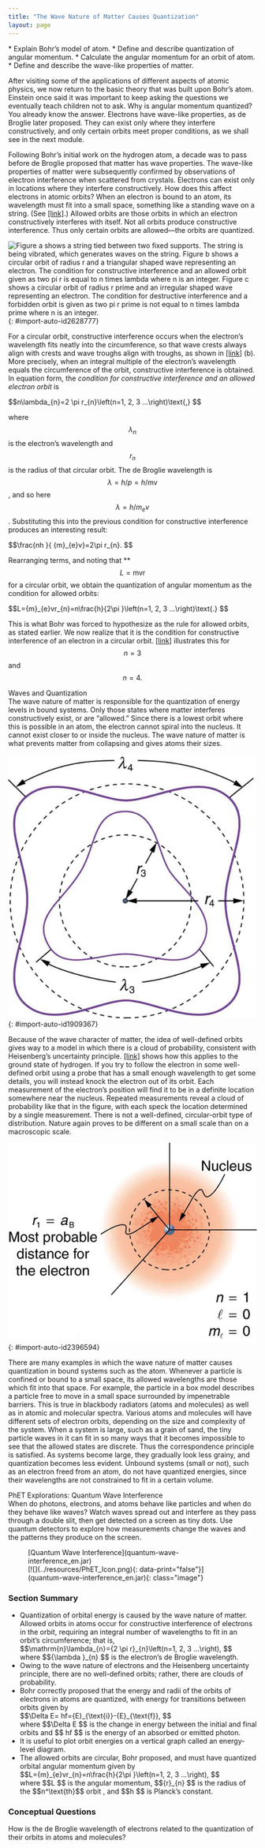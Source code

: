 ```yaml
---
title: "The Wave Nature of Matter Causes Quantization"
layout: page
---
```


<div class="abstract" markdown="1">
* Explain Bohr’s model of atom.
* Define and describe quantization of angular momentum.
* Calculate the angular momentum for an orbit of atom.
* Define and describe the wave-like properties of matter.
</div>

After visiting some of the applications of different aspects of atomic physics, we now return to the basic theory that was built upon Bohr’s atom. Einstein once said it was important to keep asking the questions we eventually teach children not to ask. Why is angular momentum quantized? You already know the answer. Electrons have wave-like properties, as de Broglie later proposed. They can exist only where they interfere constructively, and only certain orbits meet proper conditions, as we shall see in the next module.

Following Bohr’s initial work on the hydrogen atom, a decade was to pass before de Broglie proposed that matter has wave properties. The wave-like properties of matter were subsequently confirmed by observations of electron interference when scattered from crystals. Electrons can exist only in locations where they interfere constructively. How does this affect electrons in atomic orbits? When an electron is bound to an atom, its wavelength must fit into a small space, something like a standing wave on a string. (See [\[link\]](#import-auto-id2628777).) Allowed orbits are those orbits in which an electron constructively interferes with itself. Not all orbits produce constructive interference. Thus only certain orbits are allowed—the orbits are quantized.

![Figure a shows a string tied between two fixed supports. The string is being vibrated, which generates waves on the string. Figure b shows a circular orbit of radius r and a triangular shaped wave representing an electron. The condition for constructive interference and an allowed orbit given as two pi r is equal to n times lambda where n is an integer. Figure c shows a circular orbit of radius r prime and an irregular shaped wave representing an electron. The condition for destructive interference and a forbidden orbit is given as two pi r prime is not equal to n times lambda prime where n is an integer.](../resources/Figure_31_06_00a.jpg "(a) Waves on a string have a wavelength related to the length of the string, allowing them to interfere constructively. (b) If we imagine the string bent into a closed circle, we get a rough idea of how electrons in circular orbits can interfere constructively. (c) If the wavelength does not fit into the circumference, the electron interferes destructively; it cannot exist in such an orbit."){: #import-auto-id2628777}

For a circular orbit, constructive interference occurs when the electron’s wavelength fits neatly into the circumference, so that wave crests always align with crests and wave troughs align with troughs, as shown in [\[link\]](#import-auto-id2628777) (b). More precisely, when an integral multiple of the electron’s wavelength equals the circumference of the orbit, constructive interference is obtained. In equation form, the *condition for constructive interference and an allowed electron orbit* is

<div class="equation" id="eip-91">
 $$n\lambda_{n}=2 \pi r_{n}\left(n=1, 2, 3 ...\right)\text{,} $$
</div>

where  $${\lambda }_{n} $$
 is the electron’s wavelength and  $${r}_{n} $$
 is the radius of that circular orbit. The de Broglie wavelength is  $$\lambda =h/p=h/\mathrm{mv} $$ ,
 and so here  $$\lambda =h/{m}_{e}v $$ .
 Substituting this into the previous condition for constructive interference produces an interesting result:

<div class="equation" id="eip-982">
 $$\frac{nh }{ {m}_{e}v}=2\pi r_{n}. $$
</div>

Rearranging terms, and noting that ** $$L=\text{mvr} $$
 for a circular orbit, we obtain the quantization of angular momentum as the condition for allowed orbits:

<div class="equation" id="eip-729">
 $$L={m}_{e}vr_{n}=n\frac{h}{2\pi }\left(n=1, 2, 3 ...\right)\text{.} $$
</div>

This is what Bohr was forced to hypothesize as the rule for allowed orbits, as stated earlier. We now realize that it is the condition for constructive interference of an electron in a circular orbit. [\[link\]](#import-auto-id1909367) illustrates this for  $$n=3 $$
 and  $$n=4. $$
<div class="note" data-has-label="true" data-label="" markdown="1">
<div class="title">
Waves and Quantization
</div>
The wave nature of matter is responsible for the quantization of energy levels in bound systems. Only those states where matter interferes constructively exist, or are “allowed.” Since there is a lowest orbit where this is possible in an atom, the electron cannot spiral into the nucleus. It cannot exist closer to or inside the nucleus. The wave nature of matter is what prevents matter from collapsing and gives atoms their sizes.

</div>

 ![The figure shows two concentric circular orbits with radius r three and r four. Two curved paths representing electron waves are shown around the two circular orbits.](../resources/Figure_31_06_01a.jpg "The third and fourth allowed circular orbits have three and four wavelengths, respectively, in their circumferences."){: #import-auto-id1909367}

Because of the wave character of matter, the idea of well-defined orbits gives way to a model in which there is a cloud of probability, consistent with Heisenberg’s uncertainty principle. [\[link\]](#import-auto-id2396594) shows how this applies to the ground state of hydrogen. If you try to follow the electron in some well-defined orbit using a probe that has a small enough wavelength to get some details, you will instead knock the electron out of its orbit. Each measurement of the electron’s position will find it to be in a definite location somewhere near the nucleus. Repeated measurements reveal a cloud of probability like that in the figure, with each speck the location determined by a single measurement. There is not a well-defined, circular-orbit type of distribution. Nature again proves to be different on a small scale than on a macroscopic scale.

![A hydrogen atom is shown with its nucleus and most probable distance for the electron. N equals one; l equals zero; m sub l equals zero. R sub one equals a sub B, most probable distance for an electron.](../resources/Figure_31_06_02a.jpg "The ground state of a hydrogen atom has a probability cloud describing the position of its electron. The probability of finding the electron is proportional to the darkness of the cloud. The electron can be closer or farther than the Bohr radius, but it is very unlikely to be a great distance from the nucleus."){: #import-auto-id2396594}

There are many examples in which the wave nature of matter causes quantization in bound systems such as the atom. Whenever a particle is confined or bound to a small space, its allowed wavelengths are those which fit into that space. For example, the particle in a box model describes a particle free to move in a small space surrounded by impenetrable barriers. This is true in blackbody radiators (atoms and molecules) as well as in atomic and molecular spectra. Various atoms and molecules will have different sets of electron orbits, depending on the size and complexity of the system. When a system is large, such as a grain of sand, the tiny particle waves in it can fit in so many ways that it becomes impossible to see that the allowed states are discrete. Thus the correspondence principle is satisfied. As systems become large, they gradually look less grainy, and quantization becomes less evident. Unbound systems (small or not), such as an electron freed from an atom, do not have quantized energies, since their wavelengths are not constrained to fit in a certain volume.

<div class="note" data-has-label="true" id="eip-0" data-label="" markdown="1">
<div class="title">
PhET Explorations: Quantum Wave Interference
</div>
When do photons, electrons, and atoms behave like particles and when do they behave like waves? Watch waves spread out and interfere as they pass through a double slit, then get detected on a screen as tiny dots. Use quantum detectors to explore how measurements change the waves and the patterns they produce on the screen.

<figure markdown="1" id="eip-id1724263">
<figcaption>
[Quantum Wave Interference](quantum-wave-interference_en.jar)
</figcaption>
<span class="media" id="Phet_module_31.6" data-alt=""> [![](../resources/PhET_Icon.png){: data-print="false"}](quantum-wave-interference_en.jar){: class="image"} <span data-media-type="image/png" data-print="true" data-src="PhET_Icon.png" class="image" width="450" /> </span>
</figure>
</div>

### Section Summary

* Quantization of orbital energy is caused by the wave nature of matter. Allowed orbits in atoms occur for constructive interference of electrons in the orbit, requiring an integral number of wavelengths to fit in an orbit’s circumference; that is,
  <div class="equation" id="eip-998">
   $$\mathrm{n}\lambda_{n}={2 \pi r}_{n}\left(n=1, 2, 3 ...\right), $$
  </div>
     where
   $${\lambda }_{n} $$ is the electron’s de Broglie wavelength.
* Owing to the wave nature of electrons and the Heisenberg uncertainty principle, there are no well-defined orbits; rather, there are clouds of probability.
* Bohr correctly proposed that the energy and radii of the orbits of electrons in atoms are quantized, with energy for transitions between orbits given by
  <div class="equation" id="eip-294">
   $$\Delta E= hf={E}_{\text{i}}-{E}_{\text{f}}, $$
  </div>
     where
   $$\Delta E $$ is the change in energy between the initial and final orbits and
   $$ hf $$ is the energy of an absorbed or emitted photon.
* It is useful to plot orbit energies on a vertical graph called an energy-level diagram.
* The allowed orbits are circular, Bohr proposed, and must have quantized orbital angular momentum given by
  <div class="equation" id="eip-874">
   $$L={m}_{e}vr_{n}=n\frac{h}{2\pi }\left(n=1, 2, 3 ...\right), $$
  </div>
     where    $$L $$ is the angular momentum,
   $${r}_{n} $$ is the radius of the $$n^\text{th}$$ orbit , and
   $$h $$ is Planck’s constant.

### Conceptual Questions

<div class="exercise" data-element-type="conceptual-questions">
<div class="problem" markdown="1">
How is the de Broglie wavelength of electrons related to the quantization of their orbits in atoms and molecules?

</div>
</div>
